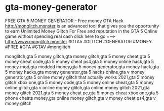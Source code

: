 # gta-money-generator
FREE GTA 5 MONEY GENERATOR - Free money GTA Hack
http://monglitch.monster is an advanced tool that gives you the opportunity to earn Unlimited Money Glitch For Free and reputation in the GTA 5 Online game without spending real cash
click here to go ===>  http://www.monglitch.monster
#GTA5 #GLITCH #GENERATOR #MONEY #FREE #GTA #GTAV #monglitch

monglitch,gta 5 money glitch,gta money glitch,gta 5 money cheat,gta 5 money cheat code,gta 5 money cheat ps4,gta 5 money online hack,gta 5 money mod,gta modded money,gta 5 money generator,gta money hack,gta 5 money hacks,gta money generator,gta 5 hacks online,gta v money generator,gta 5 online money glitch that actually works 2021,gta 5 money glitch xbox one,gta 5 money code,gta 5 money online cheat,gta 5 money online glitch,gta v online money glitch,gta online money glitch 2021,gta money glitch 2021,gta 5 money cheat pc,gta 5 money cheat xbox one,gta 5 phone cheats money,gta online money glitch,gta v money cheat ps4,gta v money glitch

